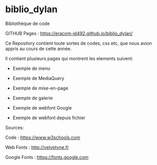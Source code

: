 # biblio_dylan
 Bibliothèque de code
 
 GITHUB Pages : https://eracom-id492.github.io/biblio_dylan/

Ce Repository contient toute sortes de codes, css etc, que nous avion appris au cours de cette année.

Il contient plusieurs pages qui montrent les elements suivent:

- Exemple de menu

- Exemple de MediaQuery

- Exemple de mise-en-page

- Exemple de galerie

- Exemple de webfont Google

- Exemple de webfont depuis fichier

Sources:

Code : https://www.w3schools.com

Web Fonts : http://velvetyne.fr

Google Fonts : https://fonts.google.com
